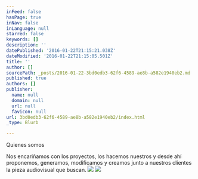 ```yaml
---
inFeed: false
hasPage: true
inNav: false
inLanguage: null
starred: false
keywords: []
description: ''
datePublished: '2016-01-22T21:15:21.038Z'
dateModified: '2016-01-22T21:15:05.501Z'
title: ''
author: []
sourcePath: _posts/2016-01-22-3bd0edb3-62f6-4589-ae8b-a582e1940eb2.md
published: true
authors: []
publisher:
  name: null
  domain: null
  url: null
  favicon: null
url: 3bd0edb3-62f6-4589-ae8b-a582e1940eb2/index.html
_type: Blurb

---
```

Quienes somos

Nos encariñamos con los proyectos, los hacemos nuestros y desde ahí proponemos, generamos, modificamos y creamos junto a nuestros clientes la pieza audiovisual que buscan.
![](https://the-grid-user-content.s3-us-west-2.amazonaws.com/55a96dd1-a173-4673-8e0b-addc3839a287.png)
![](https://s3-us-west-2.amazonaws.com/the-grid-img/p/6f6a7f9bd01bed8faa101a2ef79dd32f36ec9f85.png)